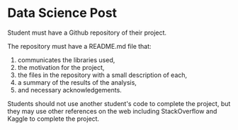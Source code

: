 # Data Science Post

Student must have a Github repository of their project. 

The repository must have a README.md file that: 
1) communicates the libraries used, 
2) the motivation for the project, 
3) the files in the repository with a small description of each, 
4) a summary of the results of the analysis, 
5) and necessary acknowledgements. 

Students should not use another student's code to complete the project, but they may use other references on the web including StackOverflow and Kaggle to complete the project.
